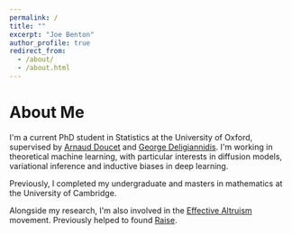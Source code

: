 ```yaml
---
permalink: /
title: ""
excerpt: "Joe Benton"
author_profile: true
redirect_from: 
  - /about/
  - /about.html
---
```


# About Me

I'm a current PhD student in Statistics at the University of Oxford, supervised by [Arnaud Doucet](https://www.stats.ox.ac.uk/~doucet/) and [George Deligiannidis](https://www.stats.ox.ac.uk/~deligian/). I'm working in theoretical machine learning, with particular interests in diffusion models, variational inference and inductive biases in deep learning.

Previously, I completed my undergraduate and masters in mathematics at the University of Cambridge.

Alongside my research, I'm also involved in the [Effective Altruism](https://www.effectivealtruism.org/) movement. Previously helped to found [Raise](https://www.joinraise.org/).
